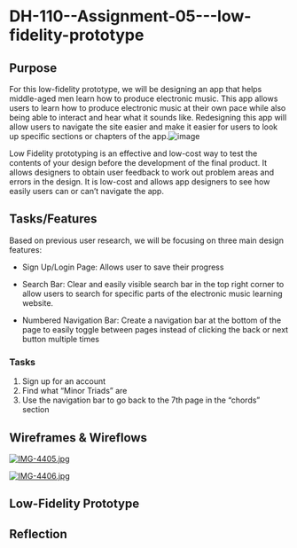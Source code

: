 # DH-110--Assignment-05---low-fidelity-prototype


## Purpose

 For this low-fidelity prototype, we will be designing an app that helps middle-aged men learn how to produce electronic music. This app allows users to learn how to produce electronic music at their own pace while also being able to interact and hear what it sounds like.  Redesigning this app will allow users to navigate the site easier and make it easier for users to look up specific sections or chapters of the app.![image](https://user-images.githubusercontent.com/79435862/167921439-fc863e55-1ffd-4ee3-b594-592ee52767be.jpeg)


Low Fidelity prototyping is an effective and low-cost way to test the contents of your design before the development of the final product. It allows designers to obtain user feedback to work out problem areas and errors in the design. It is low-cost and allows app designers to see how easily users can or can’t navigate the app.




## Tasks/Features

Based on previous user research, we will be focusing on three main design features: 

- Sign Up/Login Page: Allows user to save their progress 

- Search Bar: Clear and easily visible search bar in the top right corner to allow users to search for specific parts of the electronic music learning website.

- Numbered Navigation Bar: Create a navigation bar at the bottom of the page to easily toggle between pages instead of clicking the back or next button multiple times

### Tasks 

1. Sign up for an account
2. Find what “Minor Triads” are
3. Use the navigation bar to go back to the 7th page in the “chords” section




## Wireframes & Wireflows

[![IMG-4405.jpg](https://i.postimg.cc/7Zjk6yTy/IMG-4405.jpg)](https://postimg.cc/9DPS8Kpx)

[![IMG-4406.jpg](https://i.postimg.cc/66zxZZGc/IMG-4406.jpg)](https://postimg.cc/PNL7sPyv)




## Low-Fidelity Prototype


## Reflection
